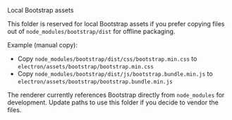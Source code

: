 Local Bootstrap assets

This folder is reserved for local Bootstrap assets if you prefer copying files out of `node_modules/bootstrap/dist` for offline packaging.

Example (manual copy):
- Copy `node_modules/bootstrap/dist/css/bootstrap.min.css` to `electron/assets/bootstrap/bootstrap.min.css`
- Copy `node_modules/bootstrap/dist/js/bootstrap.bundle.min.js` to `electron/assets/bootstrap/bootstrap.bundle.min.js`

The renderer currently references Bootstrap directly from `node_modules` for development. Update paths to use this folder if you decide to vendor the files.

